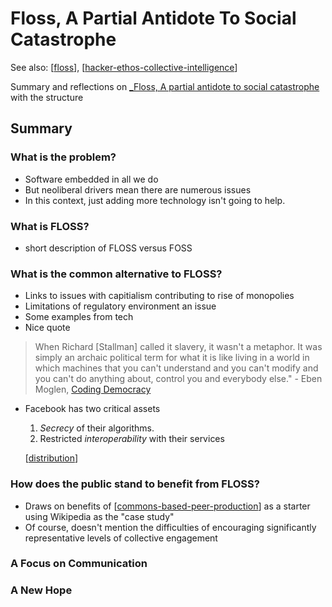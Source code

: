 <!--
 Copyright (C) 2023 David Jones
 
 This file is part of memex.
 
 memex is free software: you can redistribute it and/or modify
 it under the terms of the GNU General Public License as published by
 the Free Software Foundation, either version 3 of the License, or
 (at your option) any later version.
 
 memex is distributed in the hope that it will be useful,
 but WITHOUT ANY WARRANTY; without even the implied warranty of
 MERCHANTABILITY or FITNESS FOR A PARTICULAR PURPOSE.  See the
 GNU General Public License for more details.
 
 You should have received a copy of the GNU General Public License
 along with memex.  If not, see <http://www.gnu.org/licenses/>.
-->

# Floss, A Partial Antidote To Social Catastrophe

See also: [[floss]], [[hacker-ethos-collective-intelligence]]

Summary and reflections on [_Floss, A partial antidote to social catastrophe](https://tjex.net/blog/2023/floss-a-partial-antidote-to-social-catastrophe/) with the structure 

## Summary

### What is the problem?

- Software embedded in all we do 
- But neoliberal drivers mean there are numerous issues 
- In this context, just adding more technology isn't going to help. 

### What is FLOSS?

- short description of FLOSS versus FOSS

### What is the common alternative to FLOSS?

- Links to issues with capitialism contributing to rise of monopolies
- Limitations of regulatory environment an issue
- Some examples from tech
- Nice quote 

> When Richard \[Stallman\] called it slavery, it wasn't a metaphor. It was simply an archaic political term for what it is like living in a world in which machines that you can't understand and you can't modify and you can't do anything about, control you and everybody else." - Eben Moglen, [Coding Democracy](https://mitpress.mit.edu/9780262542289/coding-democracy/)

- Facebook has two critical assets 
    1. _Secrecy_ of their algorithms.
    2. Restricted _interoperability_ with their services

	[[distribution]]

### How does the public stand to benefit from FLOSS?

- Draws on benefits of [[commons-based-peer-production]] as a starter using Wikipedia as the "case study"
- Of course, doesn't mention the difficulties of encouraging significantly representative levels of collective engagement

### A Focus on Communication
### A New Hope


[//begin]: # "Autogenerated link references for markdown compatibility"
[floss]: floss "FLOSS and FOSS"
[hacker-ethos-collective-intelligence]: ../Distribution/hacker-ethos-collective-intelligence "Hacker Ethos as Collective Intelligence"
[distribution]: ../Distribution/distribution "Distribution"
[commons-based-peer-production]: ../Distribution/commons-based-peer-production "Commons-based peer production"
[//end]: # "Autogenerated link references"